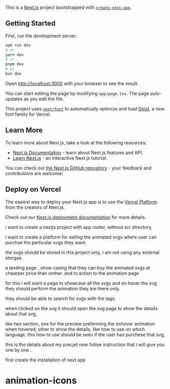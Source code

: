 This is a [Next.js](https://nextjs.org) project bootstrapped with [`create-next-app`](https://nextjs.org/docs/app/api-reference/cli/create-next-app).

## Getting Started

First, run the development server:

```bash
npm run dev
# or
yarn dev
# or
pnpm dev
# or
bun dev
```

Open [http://localhost:3000](http://localhost:3000) with your browser to see the result.

You can start editing the page by modifying `app/page.tsx`. The page auto-updates as you edit the file.

This project uses [`next/font`](https://nextjs.org/docs/app/building-your-application/optimizing/fonts) to automatically optimize and load [Geist](https://vercel.com/font), a new font family for Vercel.

## Learn More

To learn more about Next.js, take a look at the following resources:

- [Next.js Documentation](https://nextjs.org/docs) - learn about Next.js features and API.
- [Learn Next.js](https://nextjs.org/learn) - an interactive Next.js tutorial.

You can check out [the Next.js GitHub repository](https://github.com/vercel/next.js) - your feedback and contributions are welcome!

## Deploy on Vercel

The easiest way to deploy your Next.js app is to use the [Vercel Platform](https://vercel.com/new?utm_medium=default-template&filter=next.js&utm_source=create-next-app&utm_campaign=create-next-app-readme) from the creators of Next.js.

Check out our [Next.js deployment documentation](https://nextjs.org/docs/app/building-your-application/deploying) for more details.

i want to create a nextjs project with app router, without scr directory,

i want to create a platform for selling the animated svgs where user can purchse the perticular svgs they want.

the svgs should be stored in this project only, i am not using any external storgae.

a landing page , show casing that they can buy the animated svgs at chearper price than onther. and to action to the animation page

for this i will want a page to showcase all the svgs and on hover the svg they should perform the animation they are there only.

they should be able to search for svgs with the tags.

when clicked on the svg it should open the svg page to show the details about that svg,

like two section, one for the preview preforming the onhover animation when hovered, other to show the details, like how to use on which language. this how to use should be seen if the user has purchese that svg,

this is the details about my precjet now follow instruction that i will give you one by one .

first create the installation of next app
# animation-icons

